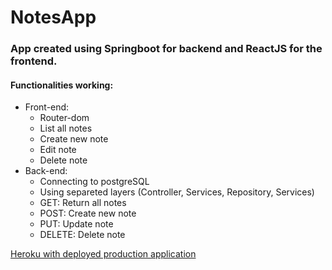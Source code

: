 # **NotesApp**

### App created using Springboot for backend and ReactJS for the frontend.
#### Functionalities working:
* Front-end:
  * Router-dom
  * List all notes
  * Create new note
  * Edit note
  * Delete note
* Back-end:
  * Connecting to postgreSQL
  * Using separeted layers (Controller, Services, Repository, Services)
  * GET: Return all notes
  * POST: Create new note
  * PUT: Update note
  * DELETE: Delete note
 

[Heroku with deployed production application](https://reactnotesfrontend-jmoraes.herokuapp.com/)
